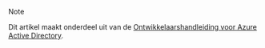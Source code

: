 > [!NOTE]
> Dit artikel maakt onderdeel uit van de [Ontwikkelaarshandleiding voor Azure Active Directory](../articles/active-directory/develop/azure-ad-developers-guide.md).
>
>
